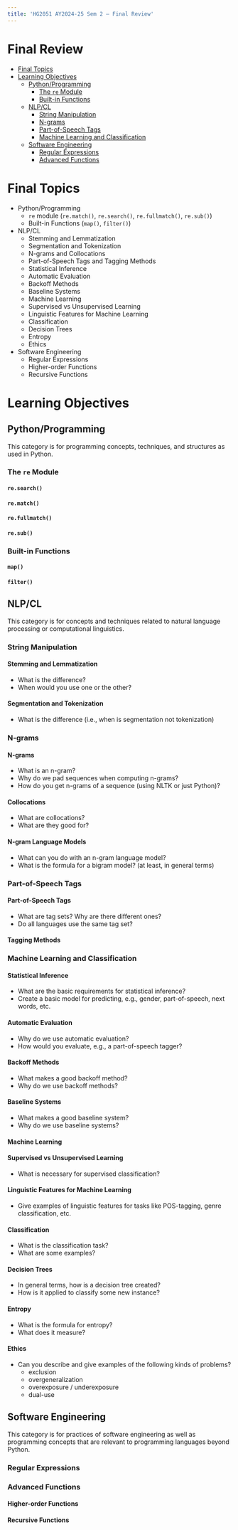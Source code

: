 ```yaml
---
title: 'HG2051 AY2024-25 Sem 2 – Final Review'
---
```


# Final Review

*   [Final Topics](#final-topics)
*   [Learning Objectives](#learning-objectives)
    *   [Python/Programming](#pythonprogramming)
        *   [The `re` Module](#the-re-module)
        *   [Built-in Functions](#built-in-functions)
    *   [NLP/CL](#nlpcl)
        *   [String Manipulation](#string-manipulation)
        *   [N-grams](#n-grams)
        *   [Part-of-Speech Tags](#part-of-speech-tags)
        *   [Machine Learning and Classification](#machine-learning-and-classification)
    *   [Software Engineering](#software-engineering)
        *   [Regular Expressions](#regular-expressions)
        *   [Advanced Functions](#advanced-functions)

# Final Topics

*   Python/Programming
    *   `re` module (`re.match()`, `re.search()`, `re.fullmatch()`, `re.sub()`)
    *   Built-in Functions (`map()`, `filter()`)
*   NLP/CL
    *   Stemming and Lemmatization
    *   Segmentation and Tokenization
    *   N-grams and Collocations
    *   Part-of-Speech Tags and Tagging Methods
    *   Statistical Inference
    *   Automatic Evaluation
    *   Backoff Methods
    *   Baseline Systems
    *   Machine Learning
    *   Supervised vs Unsupervised Learning
    *   Linguistic Features for Machine Learning
    *   Classification
    *   Decision Trees
    *   Entropy
    *   Ethics
*   Software Engineering
    *   Regular Expressions
    *   Higher-order Functions
    *   Recursive Functions

# Learning Objectives

## Python/Programming

This category is for programming concepts, techniques, and structures as used in Python.

### The `re` Module

#### `re.search()`

#### `re.match()`

#### `re.fullmatch()`

#### `re.sub()`

### Built-in Functions

#### `map()`

#### `filter()`

## NLP/CL

This category is for concepts and techniques related to natural language processing or computational linguistics.

### String Manipulation

#### Stemming and Lemmatization

*   What is the difference?
*   When would you use one or the other?

#### Segmentation and Tokenization

*   What is the difference (i.e., when is segmentation not tokenization)

### N-grams

#### N-grams

*   What is an n-gram?
*   Why do we pad sequences when computing n-grams?
*   How do you get n-grams of a sequence (using NLTK or just Python)?

#### Collocations

*   What are collocations?
*   What are they good for?

#### N-gram Language Models

*   What can you do with an n-gram language model?
*   What is the formula for a bigram model? (at least, in general terms)

### Part-of-Speech Tags

#### Part-of-Speech Tags

*   What are tag sets? Why are there different ones?
*   Do all languages use the same tag set?

#### Tagging Methods

### Machine Learning and Classification

#### Statistical Inference

*   What are the basic requirements for statistical inference?
*   Create a basic model for predicting, e.g., gender, part-of-speech, next words, etc.

#### Automatic Evaluation

*   Why do we use automatic evaluation?
*   How would you evaluate, e.g., a part-of-speech tagger?

#### Backoff Methods

*   What makes a good backoff method?
*   Why do we use backoff methods?

#### Baseline Systems

*   What makes a good baseline system?
*   Why do we use baseline systems?

#### Machine Learning

#### Supervised vs Unsupervised Learning

*   What is necessary for supervised classification?

#### Linguistic Features for Machine Learning

*   Give examples of linguistic features for tasks like POS-tagging, genre classification, etc.

#### Classification

*   What is the classification task?
*   What are some examples?

#### Decision Trees

*   In general terms, how is a decision tree created?
*   How is it applied to classify some new instance?

#### Entropy

*   What is the formula for entropy?
*   What does it measure?

#### Ethics

*   Can you describe and give examples of the following kinds of problems?
    *   exclusion
    *   overgeneralization
    *   overexposure / underexposure
    *   dual-use

## Software Engineering

This category is for practices of software engineering as well as programming concepts that are relevant to programming languages beyond Python.

### Regular Expressions

### Advanced Functions

#### Higher-order Functions

#### Recursive Functions
